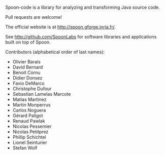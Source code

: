 Spoon-code is a library for analyzing and transforming Java source code.

Pull requests are welcome!

The official website is at <http://spoon.gforge.inria.fr/>.

See <http://github.com/SpoonLabs> for software libraries and applications built on top of Spoon.

Contributors (alphabetical order of last names):

* Olivier Barais
* David Bernard
* Benoit Cornu
* Didier Donsez
* Favio DeMarco
* Christophe Dufour
* Sebastian Lamelas Marcote
* Matias Martinez
* Martin Monperrus
* Carlos Noguera
* Gérard Paligot
* Renaud Pawlak
* Nicolas Pessemier
* Nicolas Petitprez
* Phillip Schichtel
* Lionel Seinturier
* Stefan Wolf
